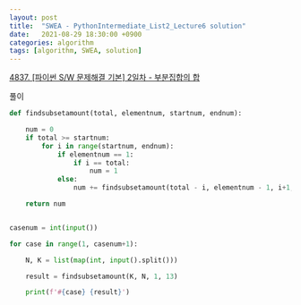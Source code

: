```yaml
---
layout: post
title:  "SWEA - PythonIntermediate_List2_Lecture6 solution"
date:   2021-08-29 18:30:00 +0900
categories: algorithm
tags: [algorithm, SWEA, solution]
---
```

[4837. [파이썬 S/W 문제해결 기본] 2일차 - 부분집합의 합](https://swexpertacademy.com/main/learn/course/subjectDetail.do?courseId=AVuPDN86AAXw5UW6&subjectId=AWOVF-WqqecDFAWg#)

풀이

```python
def findsubsetamount(total, elementnum, startnum, endnum):

    num = 0
    if total >= startnum:
        for i in range(startnum, endnum):
            if elementnum == 1:
                if i == total:
                    num = 1
            else:
                num += findsubsetamount(total - i, elementnum - 1, i+1, endnum)

    return num


casenum = int(input())

for case in range(1, casenum+1):

    N, K = list(map(int, input().split()))

    result = findsubsetamount(K, N, 1, 13)

    print(f'#{case} {result}')
```

